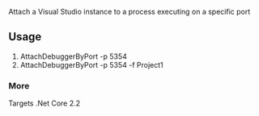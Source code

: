 Attach a Visual Studio instance to a process executing on a specific port

## Usage 
1. AttachDebuggerByPort -p 5354
2. AttachDebuggerByPort -p 5354 -f Project1

### More 
Targets .Net Core 2.2
